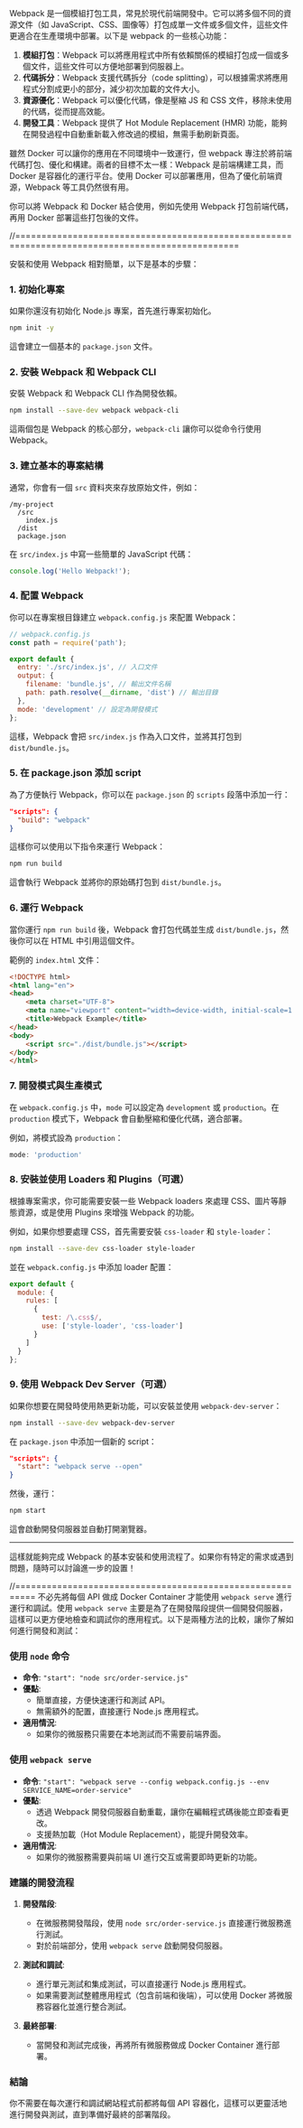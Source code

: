 Webpack 是一個模組打包工具，常見於現代前端開發中。它可以將多個不同的資源文件（如 JavaScript、CSS、圖像等）打包成單一文件或多個文件，這些文件更適合在生產環境中部署。以下是 webpack 的一些核心功能：

1. **模組打包**：Webpack 可以將應用程式中所有依賴關係的模組打包成一個或多個文件，這些文件可以方便地部署到伺服器上。
2. **代碼拆分**：Webpack 支援代碼拆分（code splitting），可以根據需求將應用程式分割成更小的部分，減少初次加載的文件大小。
3. **資源優化**：Webpack 可以優化代碼，像是壓縮 JS 和 CSS 文件，移除未使用的代碼，從而提高效能。
4. **開發工具**：Webpack 提供了 Hot Module Replacement (HMR) 功能，能夠在開發過程中自動重新載入修改過的模組，無需手動刷新頁面。

雖然 Docker 可以讓你的應用在不同環境中一致運行，但 webpack 專注於將前端代碼打包、優化和構建。兩者的目標不太一樣：Webpack 是前端構建工具，而 Docker 是容器化的運行平台。使用 Docker 可以部署應用，但為了優化前端資源，Webpack 等工具仍然很有用。

你可以將 Webpack 和 Docker 結合使用，例如先使用 Webpack 打包前端代碼，再用 Docker 部署這些打包後的文件。

//=================================================================================================

安裝和使用 Webpack 相對簡單，以下是基本的步驟：

### 1. **初始化專案**
如果你還沒有初始化 Node.js 專案，首先進行專案初始化。

```bash
npm init -y
```

這會建立一個基本的 `package.json` 文件。

### 2. **安裝 Webpack 和 Webpack CLI**
安裝 Webpack 和 Webpack CLI 作為開發依賴。

```bash
npm install --save-dev webpack webpack-cli
```

這兩個包是 Webpack 的核心部分，`webpack-cli` 讓你可以從命令行使用 Webpack。

### 3. **建立基本的專案結構**
通常，你會有一個 `src` 資料夾來存放原始文件，例如：

```
/my-project
  /src
    index.js
  /dist
  package.json
```

在 `src/index.js` 中寫一些簡單的 JavaScript 代碼：

```javascript
console.log('Hello Webpack!');
```

### 4. **配置 Webpack**
你可以在專案根目錄建立 `webpack.config.js` 來配置 Webpack：

```javascript
// webpack.config.js
const path = require('path');

export default {
  entry: './src/index.js', // 入口文件
  output: {
    filename: 'bundle.js', // 輸出文件名稱
    path: path.resolve(__dirname, 'dist') // 輸出目錄
  },
  mode: 'development' // 設定為開發模式
};
```

這樣，Webpack 會把 `src/index.js` 作為入口文件，並將其打包到 `dist/bundle.js`。

### 5. **在 package.json 添加 script**
為了方便執行 Webpack，你可以在 `package.json` 的 `scripts` 段落中添加一行：

```json
"scripts": {
  "build": "webpack"
}
```

這樣你可以使用以下指令來運行 Webpack：

```bash
npm run build
```

這會執行 Webpack 並將你的原始碼打包到 `dist/bundle.js`。

### 6. **運行 Webpack**
當你運行 `npm run build` 後，Webpack 會打包代碼並生成 `dist/bundle.js`，然後你可以在 HTML 中引用這個文件。

範例的 `index.html` 文件：

```html
<!DOCTYPE html>
<html lang="en">
<head>
    <meta charset="UTF-8">
    <meta name="viewport" content="width=device-width, initial-scale=1.0">
    <title>Webpack Example</title>
</head>
<body>
    <script src="./dist/bundle.js"></script>
</body>
</html>
```

### 7. **開發模式與生產模式**
在 `webpack.config.js` 中，`mode` 可以設定為 `development` 或 `production`。在 `production` 模式下，Webpack 會自動壓縮和優化代碼，適合部署。

例如，將模式設為 `production`：

```javascript
mode: 'production'
```

### 8. **安裝並使用 Loaders 和 Plugins（可選）**
根據專案需求，你可能需要安裝一些 Webpack loaders 來處理 CSS、圖片等靜態資源，或是使用 Plugins 來增強 Webpack 的功能。

例如，如果你想要處理 CSS，首先需要安裝 `css-loader` 和 `style-loader`：

```bash
npm install --save-dev css-loader style-loader
```

並在 `webpack.config.js` 中添加 loader 配置：

```javascript
export default {
  module: {
    rules: [
      {
        test: /\.css$/,
        use: ['style-loader', 'css-loader']
      }
    ]
  }
};
```

### 9. **使用 Webpack Dev Server（可選）**
如果你想要在開發時使用熱更新功能，可以安裝並使用 `webpack-dev-server`：

```bash
npm install --save-dev webpack-dev-server
```

在 `package.json` 中添加一個新的 script：

```json
"scripts": {
  "start": "webpack serve --open"
}
```

然後，運行：

```bash
npm start
```

這會啟動開發伺服器並自動打開瀏覽器。

---

這樣就能夠完成 Webpack 的基本安裝和使用流程了。如果你有特定的需求或遇到問題，隨時可以討論進一步的設置！

//==========================================================
不必先將每個 API 做成 Docker Container 才能使用 `webpack serve` 進行運行和調試。使用 `webpack serve` 主要是為了在開發階段提供一個開發伺服器，這樣可以更方便地檢查和調試你的應用程式。以下是兩種方法的比較，讓你了解如何進行開發和測試：

### 使用 `node` 命令
- **命令**: `"start": "node src/order-service.js"`
- **優點**:
  - 簡單直接，方便快速運行和測試 API。
  - 無需額外的配置，直接運行 Node.js 應用程式。
- **適用情況**:
  - 如果你的微服務只需要在本地測試而不需要前端界面。

### 使用 `webpack serve`
- **命令**: `"start": "webpack serve --config webpack.config.js --env SERVICE_NAME=order-service"`
- **優點**:
  - 透過 Webpack 開發伺服器自動重載，讓你在編輯程式碼後能立即查看更改。
  - 支援熱加載（Hot Module Replacement），能提升開發效率。
- **適用情況**:
  - 如果你的微服務需要與前端 UI 進行交互或需要即時更新的功能。

### 建議的開發流程
1. **開發階段**:
   - 在微服務開發階段，使用 `node src/order-service.js` 直接運行微服務進行測試。
   - 對於前端部分，使用 `webpack serve` 啟動開發伺服器。

2. **測試和調試**:
   - 進行單元測試和集成測試，可以直接運行 Node.js 應用程式。
   - 如果需要測試整體應用程式（包含前端和後端），可以使用 Docker 將微服務容器化並進行整合測試。

3. **最終部署**:
   - 當開發和測試完成後，再將所有微服務做成 Docker Container 進行部署。

### 結論
你不需要在每次運行和調試網站程式前都將每個 API 容器化，這樣可以更靈活地進行開發與測試，直到準備好最終的部署階段。